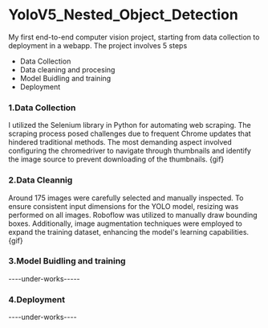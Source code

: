 # YoloV5_Nested_Object_Detection
My first end-to-end computer vision project, starting from data collection to deployment in a webapp.
The project involves 5 steps 
- Data Collection 
- Data cleaning and procesing 
- Model Buidling and training 
- Deployment 

### 1.Data Collection 
I utilized the Selenium library in Python for automating web scraping. The scraping process posed challenges due to frequent Chrome updates that hindered traditional methods. The most demanding aspect involved configuring the chromedriver to navigate through thumbnails and identify the image source to prevent downloading of the thumbnails.
{gif}

### 2.Data Cleannig 
Around 175 images were carefully selected and manually inspected. To ensure consistent input dimensions for the YOLO model, resizing was performed on all images. Roboflow was utilized to manually draw bounding boxes. Additionally, image augmentation techniques were employed to expand the training dataset, enhancing the model's learning capabilities.
{gif}

### 3.Model Buidling and training 
----under-works-----

### 4.Deployment 
----under-works----
